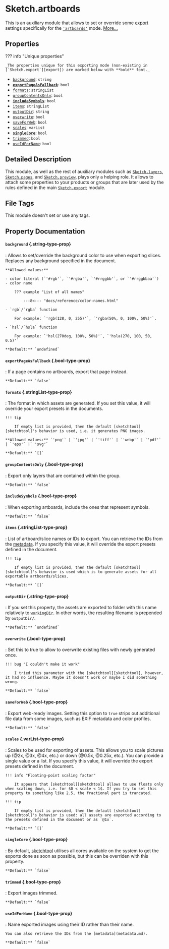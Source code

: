# Sketch.artboards

This is an auxiliary module that allows to set or override some [export][export] settings specifically for the [`'artboards'`](index.md#mode) mode. [More…](#detailed-description)

## Properties

??? info "Unique properties"

	_The properties unique for this exporting mode (non-existing in [`Sketch.export`][export]) are marked below with **bold** font._

- [`background`](#background): `string`
- **[`exportPageAsFallback`](#exportpageasfallback)**: `bool`
- [`formats`](#formats): `stringList`
- [`groupContentsOnly`](#groupcontentsonly): `bool`
- **[`includeSymbols`](#includesymbols)**: `bool`
- [`items`](#items): `stringList`
- [`outputDir`](#outputdir): `string`
- [`overwrite`](#overwrite): `bool`
- [`saveForWeb`](#saveforweb): `bool`
- [`scales`](#scales): `varList`
- **[`singleCore`](#singlecore)**: `bool`
- [`trimmed`](#trimmed): `bool`
- [`useIdForName`](#useidforname): `bool`

## Detailed Description

This module, as well as the rest of auxiliary modules such as [`Sketch.layers`][layers], [`Sketch.pages`][pages], and [`Sketch.preview`][preview], plays only a helping role. It allows to attach some properties to your products or groups that are later used by the rules defined in the main [`Sketch.export`][export] module.

## File Tags

This module doesn't set or use any tags.

## Property Documentation

#### `background` {.string-type-prop}

:	Allows to set/override the background color to use when exporting slices. Replaces any background specified in the document.

	**Allowed values:**

	- color literal (`'#rgb'`, `'#rgba'`, `'#rrggbb'`, or `'#rrggbbaa'`)
	- color name

		??? example "List of all names"

			---8<--- "docs/reference/color-names.html"

	- `rgb`/`rgba` function

  		For example: `'rgb(128, 0, 255)'`, `'rgba(50%, 0, 100%, 50%)'`.

	- `hsl`/`hsla` function

  		For example: `'hsl(270deg, 100%, 50%)'`, `'hsla(270, 100, 50, 0.5)'`

	**Default:** `undefined`

#### `exportPageAsFallback` {.bool-type-prop}

:	If a page contains no artboards, export that page instead.

	**Default:** `false`

#### `formats` {.stringList-type-prop}

:	The format in which assets are generated. If you set this value, it will override your export presets in the documents.

	!!! tip

		If empty list is provided, then the default [sketchtool][sketchtool]'s behavior is used, i.e. it generates PNG images.

	**Allowed values:** `'png'` | `'jpg'` | `'tiff'` | `'webp'` | `'pdf'` | `'eps'` |` 'svg'`

	**Default:** `[]`

#### `groupContentsOnly` {.bool-type-prop}

:	Export only layers that are contained within the group.

	**Default:** `false`

#### `includeSymbols` {.bool-type-prop}

:	When exporting artboards, include the ones that represent symbols.

	**Default:** `false`

#### `items` {.stringList-type-prop}

:	List of artboard/slice names or IDs to export. You can retrieve the IDs from the [metadata](metadata.md). If you specify this value, it will override the export presets defined in the document.

	!!! tip

		If empty list is provided, then the default [sketchtool][sketchtool]'s behavior is used which is to generate assets for all exportable artboards/slices.

	**Default:** `[]`

#### `outputDir` {.string-type-prop}

:	If you set this property, the assets are exported to folder with this name relatively to [`workingDir`](#workingdir). In other words, the resulting filename is prepended by `outputDir/`.

	**Default:** `undefined`

#### `overwrite` {.bool-type-prop}

:	Set this to true to allow to overwrite existing files with newly generated once.

	!!! bug "I couldn't make it work"

		I tried this parameter with the [sketchtool][sketchtool], however, it had no influence. Maybe it doesn't work or maybe I did something wrong.

	**Default:** `false`

#### `saveForWeb` {.bool-type-prop}

:	Export web-ready images. Setting this option to `true` strips out additional file data from some images, such as EXIF metadata and color profiles.

	**Default:** `false`

#### `scales` {.varList-type-prop}

:	Scales to be used for exporting of assets. This allows you to scale pictures up (@2x, @3x, @4x, etc.) or down (@0.5x, @0.25x, etc.). You can provide a single value or a list. If you specify this value, it will override the export presets defined in the document.

	!!! info "Floating-point scaling factor"

		It appears that [sketchtool][sketchtool] allows to use floats only when scaling down, i.e. for $0 < scale < 1$. If you try to set this property to something like 2.5, the fractional part is trancated.

	!!! tip

		If empty list is provided, then the default [sketchtool][sketchtool]'s behavior is used: all assets are exported according to the presets defined in the document or as `@1x`.

	**Default:** `[]`

#### `singleCore` {.bool-type-prop}

:	By default, [sketchtool][sketchtool] utilises all cores available on the system to get the exports done as soon as possible, but this can be overriden with this property.

	**Default:** `false`

#### `trimmed` {.bool-type-prop}

:	Export images trimmed.

	**Default:** `false`

#### `useIdForName` {.bool-type-prop}

:	Name exported images using their ID rather than their name.

	You can also retrieve the IDs from the [metadata](metadata.md).

	**Default:** `false`


[export]: ./index.md
[metadata]: ./metadata.md
[layers]: ./layers.md
[artboards]: ./artboards.md
[pages]: ./pages.md
[preview]: ./preview.md

[sketchtool]: https://developer.sketch.com/cli/
